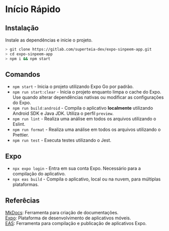 # Início Rápido

## Instalação

Instale as dependências e inicie o projeto.

```sh
> git clone https://gitlab.com/superteia-dev/expo-sinpeem-app.git
> cd expo-sinpeem-app
> npm i && npm start
```

## Comandos

- `npm start` - Inicia o projeto utilizando Expo Go por padrão.
- `npm run start:clear` - Inicia o projeto enquanto limpa o cache do Expo. Use quando alterar dependências nativas ou modificar as configurações do Expo.
- `npm run build:android` - Compila o aplicativo **localmente** utilizando Android SDK e Java JDK. Utiliza o perfil `preview`.
- `npm run lint` - Realiza uma análise em todos os arquivos utilizando o Eslint.
- `npm run format` - Realiza uma análise em todos os arquivos utilizando o Prettier.
- `npm run test` - Executa testes utilizando o Jest.

## Expo

- `npx expo login` - Entra em sua conta Expo. Necessário para a compilação do aplicativo.
- `npx eas build` - Compila o aplicativo, local ou na nuvem, para múltiplas plataformas.

## Referêcias

[MkDocs](https://www.mkdocs.org): Ferramenta para criação de documentações.  
[Expo](https://docs.expo.dev): Plataforma de desenvolvimento de aplicativos móveis.  
[EAS](https://docs.expo.dev/build/introduction/): Ferramenta para compilação e publicação de aplicativos Expo.